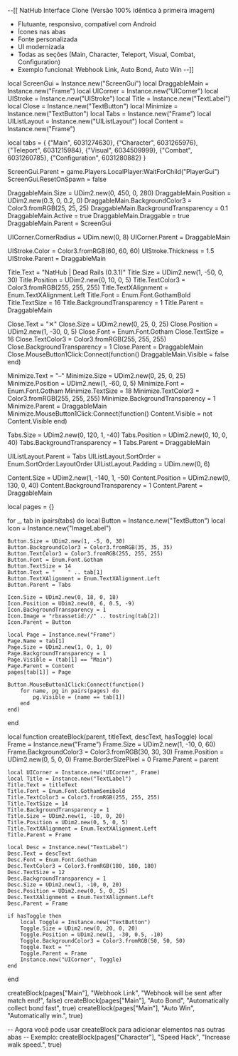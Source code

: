 --[[
  NatHub Interface Clone (Versão 100% idêntica à primeira imagem)
  - Flutuante, responsivo, compatível com Android
  - Ícones nas abas
  - Fonte personalizada
  - UI modernizada
  - Todas as seções (Main, Character, Teleport, Visual, Combat, Configuration)
  - Exemplo funcional: Webhook Link, Auto Bond, Auto Win
--]]

local ScreenGui = Instance.new("ScreenGui")
local DraggableMain = Instance.new("Frame")
local UICorner = Instance.new("UICorner")
local UIStroke = Instance.new("UIStroke")
local Title = Instance.new("TextLabel")
local Close = Instance.new("TextButton")
local Minimize = Instance.new("TextButton")
local Tabs = Instance.new("Frame")
local UIListLayout = Instance.new("UIListLayout")
local Content = Instance.new("Frame")

local tabs = {
    {"Main", 6031274630},
    {"Character", 6031265976},
    {"Teleport", 6031215984},
    {"Visual", 6034509999},
    {"Combat", 6031260785},
    {"Configuration", 6031280882}
}

ScreenGui.Parent = game.Players.LocalPlayer:WaitForChild("PlayerGui")
ScreenGui.ResetOnSpawn = false

DraggableMain.Size = UDim2.new(0, 450, 0, 280)
DraggableMain.Position = UDim2.new(0.3, 0, 0.2, 0)
DraggableMain.BackgroundColor3 = Color3.fromRGB(25, 25, 25)
DraggableMain.BackgroundTransparency = 0.1
DraggableMain.Active = true
DraggableMain.Draggable = true
DraggableMain.Parent = ScreenGui

UICorner.CornerRadius = UDim.new(0, 8)
UICorner.Parent = DraggableMain

UIStroke.Color = Color3.fromRGB(60, 60, 60)
UIStroke.Thickness = 1.5
UIStroke.Parent = DraggableMain

Title.Text = "NatHub | Dead Rails (0.3.1)"
Title.Size = UDim2.new(1, -50, 0, 30)
Title.Position = UDim2.new(0, 10, 0, 5)
Title.TextColor3 = Color3.fromRGB(255, 255, 255)
Title.TextXAlignment = Enum.TextXAlignment.Left
Title.Font = Enum.Font.GothamBold
Title.TextSize = 16
Title.BackgroundTransparency = 1
Title.Parent = DraggableMain

Close.Text = "✕"
Close.Size = UDim2.new(0, 25, 0, 25)
Close.Position = UDim2.new(1, -30, 0, 5)
Close.Font = Enum.Font.Gotham
Close.TextSize = 16
Close.TextColor3 = Color3.fromRGB(255, 255, 255)
Close.BackgroundTransparency = 1
Close.Parent = DraggableMain
Close.MouseButton1Click:Connect(function()
    DraggableMain.Visible = false
end)

Minimize.Text = "–"
Minimize.Size = UDim2.new(0, 25, 0, 25)
Minimize.Position = UDim2.new(1, -60, 0, 5)
Minimize.Font = Enum.Font.Gotham
Minimize.TextSize = 18
Minimize.TextColor3 = Color3.fromRGB(255, 255, 255)
Minimize.BackgroundTransparency = 1
Minimize.Parent = DraggableMain
Minimize.MouseButton1Click:Connect(function()
    Content.Visible = not Content.Visible
end)

Tabs.Size = UDim2.new(0, 120, 1, -40)
Tabs.Position = UDim2.new(0, 10, 0, 40)
Tabs.BackgroundTransparency = 1
Tabs.Parent = DraggableMain

UIListLayout.Parent = Tabs
UIListLayout.SortOrder = Enum.SortOrder.LayoutOrder
UIListLayout.Padding = UDim.new(0, 6)

Content.Size = UDim2.new(1, -140, 1, -50)
Content.Position = UDim2.new(0, 130, 0, 40)
Content.BackgroundTransparency = 1
Content.Parent = DraggableMain

local pages = {}

for _, tab in ipairs(tabs) do
    local Button = Instance.new("TextButton")
    local Icon = Instance.new("ImageLabel")

    Button.Size = UDim2.new(1, -5, 0, 30)
    Button.BackgroundColor3 = Color3.fromRGB(35, 35, 35)
    Button.TextColor3 = Color3.fromRGB(255, 255, 255)
    Button.Font = Enum.Font.Gotham
    Button.TextSize = 14
    Button.Text = "    " .. tab[1]
    Button.TextXAlignment = Enum.TextXAlignment.Left
    Button.Parent = Tabs

    Icon.Size = UDim2.new(0, 18, 0, 18)
    Icon.Position = UDim2.new(0, 6, 0.5, -9)
    Icon.BackgroundTransparency = 1
    Icon.Image = "rbxassetid://" .. tostring(tab[2])
    Icon.Parent = Button

    local Page = Instance.new("Frame")
    Page.Name = tab[1]
    Page.Size = UDim2.new(1, 0, 1, 0)
    Page.BackgroundTransparency = 1
    Page.Visible = (tab[1] == "Main")
    Page.Parent = Content
    pages[tab[1]] = Page

    Button.MouseButton1Click:Connect(function()
        for name, pg in pairs(pages) do
            pg.Visible = (name == tab[1])
        end
    end)
end

local function createBlock(parent, titleText, descText, hasToggle)
    local Frame = Instance.new("Frame")
    Frame.Size = UDim2.new(1, -10, 0, 60)
    Frame.BackgroundColor3 = Color3.fromRGB(30, 30, 30)
    Frame.Position = UDim2.new(0, 5, 0, 0)
    Frame.BorderSizePixel = 0
    Frame.Parent = parent

    local UICorner = Instance.new("UICorner", Frame)
    local Title = Instance.new("TextLabel")
    Title.Text = titleText
    Title.Font = Enum.Font.GothamSemibold
    Title.TextColor3 = Color3.fromRGB(255, 255, 255)
    Title.TextSize = 14
    Title.BackgroundTransparency = 1
    Title.Size = UDim2.new(1, -10, 0, 20)
    Title.Position = UDim2.new(0, 5, 0, 5)
    Title.TextXAlignment = Enum.TextXAlignment.Left
    Title.Parent = Frame

    local Desc = Instance.new("TextLabel")
    Desc.Text = descText
    Desc.Font = Enum.Font.Gotham
    Desc.TextColor3 = Color3.fromRGB(180, 180, 180)
    Desc.TextSize = 12
    Desc.BackgroundTransparency = 1
    Desc.Size = UDim2.new(1, -10, 0, 20)
    Desc.Position = UDim2.new(0, 5, 0, 25)
    Desc.TextXAlignment = Enum.TextXAlignment.Left
    Desc.Parent = Frame

    if hasToggle then
        local Toggle = Instance.new("TextButton")
        Toggle.Size = UDim2.new(0, 20, 0, 20)
        Toggle.Position = UDim2.new(1, -30, 0.5, -10)
        Toggle.BackgroundColor3 = Color3.fromRGB(50, 50, 50)
        Toggle.Text = ""
        Toggle.Parent = Frame
        Instance.new("UICorner", Toggle)
    end
end

createBlock(pages["Main"], "Webhook Link", "Webhook will be sent after match end!", false)
createBlock(pages["Main"], "Auto Bond", "Automatically collect bond fast", true)
createBlock(pages["Main"], "Auto Win", "Automatically win.", true)

-- Agora você pode usar createBlock para adicionar elementos nas outras abas
-- Exemplo: createBlock(pages["Character"], "Speed Hack", "Increase walk speed.", true)
